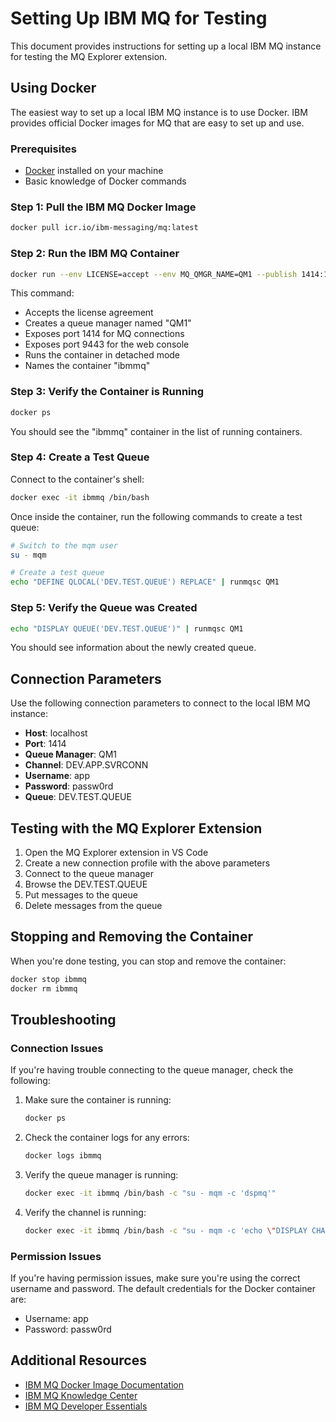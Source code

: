 # Setting Up IBM MQ for Testing

This document provides instructions for setting up a local IBM MQ instance for testing the MQ Explorer extension.

## Using Docker

The easiest way to set up a local IBM MQ instance is to use Docker. IBM provides official Docker images for MQ that are easy to set up and use.

### Prerequisites

- [Docker](https://www.docker.com/products/docker-desktop) installed on your machine
- Basic knowledge of Docker commands

### Step 1: Pull the IBM MQ Docker Image

```bash
docker pull icr.io/ibm-messaging/mq:latest
```

### Step 2: Run the IBM MQ Container

```bash
docker run --env LICENSE=accept --env MQ_QMGR_NAME=QM1 --publish 1414:1414 --publish 9443:9443 --detach --name ibmmq icr.io/ibm-messaging/mq:latest
```

This command:
- Accepts the license agreement
- Creates a queue manager named "QM1"
- Exposes port 1414 for MQ connections
- Exposes port 9443 for the web console
- Runs the container in detached mode
- Names the container "ibmmq"

### Step 3: Verify the Container is Running

```bash
docker ps
```

You should see the "ibmmq" container in the list of running containers.

### Step 4: Create a Test Queue

Connect to the container's shell:

```bash
docker exec -it ibmmq /bin/bash
```

Once inside the container, run the following commands to create a test queue:

```bash
# Switch to the mqm user
su - mqm

# Create a test queue
echo "DEFINE QLOCAL('DEV.TEST.QUEUE') REPLACE" | runmqsc QM1
```

### Step 5: Verify the Queue was Created

```bash
echo "DISPLAY QUEUE('DEV.TEST.QUEUE')" | runmqsc QM1
```

You should see information about the newly created queue.

## Connection Parameters

Use the following connection parameters to connect to the local IBM MQ instance:

- **Host**: localhost
- **Port**: 1414
- **Queue Manager**: QM1
- **Channel**: DEV.APP.SVRCONN
- **Username**: app
- **Password**: passw0rd
- **Queue**: DEV.TEST.QUEUE

## Testing with the MQ Explorer Extension

1. Open the MQ Explorer extension in VS Code
2. Create a new connection profile with the above parameters
3. Connect to the queue manager
4. Browse the DEV.TEST.QUEUE
5. Put messages to the queue
6. Delete messages from the queue

## Stopping and Removing the Container

When you're done testing, you can stop and remove the container:

```bash
docker stop ibmmq
docker rm ibmmq
```

## Troubleshooting

### Connection Issues

If you're having trouble connecting to the queue manager, check the following:

1. Make sure the container is running:
   ```bash
   docker ps
   ```

2. Check the container logs for any errors:
   ```bash
   docker logs ibmmq
   ```

3. Verify the queue manager is running:
   ```bash
   docker exec -it ibmmq /bin/bash -c "su - mqm -c 'dspmq'"
   ```

4. Verify the channel is running:
   ```bash
   docker exec -it ibmmq /bin/bash -c "su - mqm -c 'echo \"DISPLAY CHANNEL(DEV.APP.SVRCONN)\" | runmqsc QM1'"
   ```

### Permission Issues

If you're having permission issues, make sure you're using the correct username and password. The default credentials for the Docker container are:

- Username: app
- Password: passw0rd

## Additional Resources

- [IBM MQ Docker Image Documentation](https://github.com/ibm-messaging/mq-container)
- [IBM MQ Knowledge Center](https://www.ibm.com/docs/en/ibm-mq/9.2)
- [IBM MQ Developer Essentials](https://developer.ibm.com/components/ibm-mq/tutorials/mq-develop-mq-jms)
